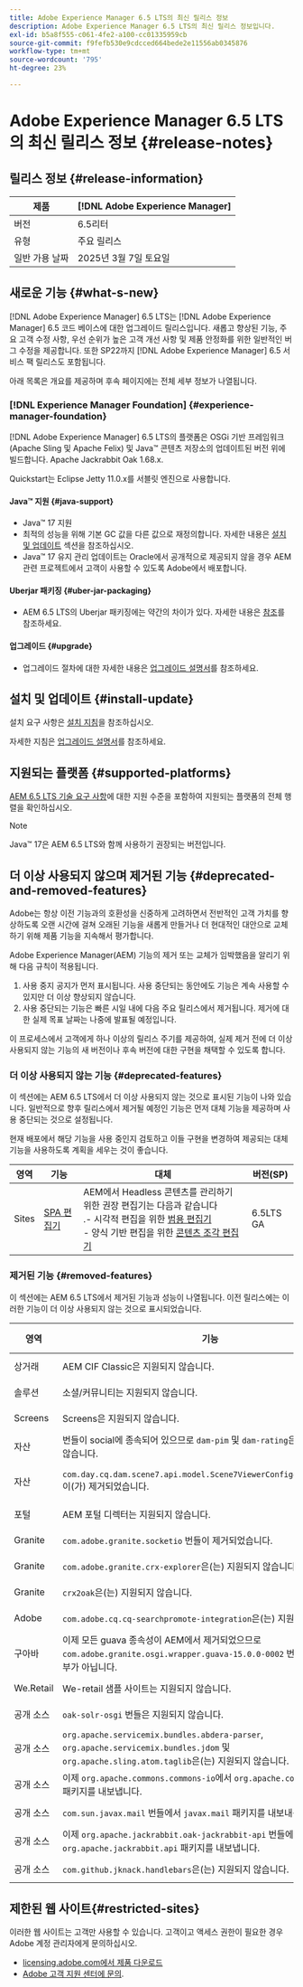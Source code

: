 ```yaml
---
title: Adobe Experience Manager 6.5 LTS의 최신 릴리스 정보
description: Adobe Experience Manager 6.5 LTS의 최신 릴리스 정보입니다.
exl-id: b5a8f555-c061-4fe2-a100-cc01335959cb
source-git-commit: f9fefb530e9cdcced664bede2e11556ab0345876
workflow-type: tm+mt
source-wordcount: '795'
ht-degree: 23%

---
```


# Adobe Experience Manager 6.5 LTS의 최신 릴리스 정보 {#release-notes}

## 릴리스 정보 {#release-information}

| 제품 | [!DNL Adobe Experience Manager] |
|---|---|
| 버전 | 6.5리터 |
| 유형 | 주요 릴리스 |
| 일반 가용 날짜 | 2025년 3월 7일 토요일 |

## 새로운 기능 {#what-s-new}

[!DNL Adobe Experience Manager] 6.5 LTS는 [!DNL Adobe Experience Manager] 6.5 코드 베이스에 대한 업그레이드 릴리스입니다. 새롭고 향상된 기능, 주요 고객 수정 사항, 우선 순위가 높은 고객 개선 사항 및 제품 안정화를 위한 일반적인 버그 수정을 제공합니다. 또한 SP22까지 [!DNL Adobe Experience Manager] 6.5 서비스 팩 릴리스도 포함됩니다.

아래 목록은 개요를 제공하며 후속 페이지에는 전체 세부 정보가 나열됩니다.

### [!DNL Experience Manager Foundation] {#experience-manager-foundation}

[!DNL Adobe Experience Manager] 6.5 LTS의 플랫폼은 OSGi 기반 프레임워크(Apache Sling 및 Apache Felix) 및 Java™ 콘텐츠 저장소의 업데이트된 버전 위에 빌드합니다. Apache Jackrabbit Oak 1.68.x.

Quickstart는 Eclipse Jetty 11.0.x를 서블릿 엔진으로 사용합니다.

#### Java™ 지원  {#java-support}

* Java™ 17 지원
* 최적의 성능을 위해 기본 GC 값을 다른 값으로 재정의합니다. 자세한 내용은 [설치 및 업데이트](/help/sites-deploying/custom-standalone-install.md) 섹션을 참조하십시오.
* Java™ 17 유지 관리 업데이트는 Oracle에서 공개적으로 제공되지 않을 경우 AEM 관련 프로젝트에서 고객이 사용할 수 있도록 Adobe에서 배포합니다.

#### Uberjar 패키징 {#uber-jar-packaging}

* AEM 6.5 LTS의 Uberjar 패키징에는 약간의 차이가 있다. 자세한 내용은 [참조](/help/sites-deploying/upgrading-code-and-customizations.md#update-the-aem-uber-jar-version-update-the-aem-uber-jar-version)를 참조하세요.

#### 업그레이드 {#upgrade}

* 업그레이드 절차에 대한 자세한 내용은 [업그레이드 설명서](/help/sites-deploying/upgrade.md)를 참조하세요.

## 설치 및 업데이트 {#install-update}

설치 요구 사항은 [설치 지침](/help/sites-deploying/custom-standalone-install.md)을 참조하십시오.

자세한 지침은 [업그레이드 설명서](/help/sites-deploying/upgrade.md)를 참조하세요.

## 지원되는 플랫폼 {#supported-platforms}

[AEM 6.5 LTS 기술 요구 사항](/help/sites-deploying/technical-requirements.md)에 대한 지원 수준을 포함하여 지원되는 플랫폼의 전체 행렬을 확인하십시오.

>[!NOTE]
>
>Java™ 17은 AEM 6.5 LTS와 함께 사용하기 권장되는 버전입니다.

## 더 이상 사용되지 않으며 제거된 기능 {#deprecated-and-removed-features}

Adobe는 항상 이전 기능과의 호환성을 신중하게 고려하면서 전반적인 고객 가치를 향상하도록 오랜 시간에 걸쳐 오래된 기능을 새롭게 만들거나 더 현대적인 대안으로 교체하기 위해 제품 기능을 지속해서 평가합니다.

Adobe Experience Manager(AEM) 기능의 제거 또는 교체가 임박했음을 알리기 위해 다음 규칙이 적용됩니다.

1. 사용 중지 공지가 먼저 표시됩니다. 사용 중단되는 동안에도 기능은 계속 사용할 수 있지만 더 이상 향상되지 않습니다.
1. 사용 중단되는 기능은 빠른 시일 내에 다음 주요 릴리스에서 제거됩니다. 제거에 대한 실제 목표 날짜는 나중에 발표될 예정입니다.

이 프로세스에서 고객에게 하나 이상의 릴리스 주기를 제공하여, 실제 제거 전에 더 이상 사용되지 않는 기능의 새 버전이나 후속 버전에 대한 구현을 채택할 수 있도록 합니다.

### 더 이상 사용되지 않는 기능 {#deprecated-features}

이 섹션에는 AEM 6.5 LTS에서 더 이상 사용되지 않는 것으로 표시된 기능이 나와 있습니다. 일반적으로 향후 릴리스에서 제거될 예정인 기능은 먼저 대체 기능을 제공하며 사용 중단되는 것으로 설정됩니다.

현재 배포에서 해당 기능을 사용 중인지 검토하고 이들 구현을 변경하여 제공되는 대체 기능을 사용하도록 계획을 세우는 것이 좋습니다.

| 영역 | 기능 | 대체 | 버전(SP) |
|---|---|---|---|
| Sites | [SPA 편집기](/help/sites-developing/spa-overview.md) | AEM에서 Headless 콘텐츠를 관리하기 위한 권장 편집기는 다음과 같습니다<br>.- 시각적 편집을 위한 [범용 편집기](/help/sites-developing/universal-editor/introduction.md)<br>- 양식 기반 편집을 위한 [콘텐츠 조각 편집기](/help/assets/content-fragments/content-fragments-managing.md) | 6.5LTS GA |

### 제거된 기능 {#removed-features}

이 섹션에는 AEM 6.5 LTS에서 제거된 기능과 성능이 나열됩니다. 이전 릴리스에는 이러한 기능이 더 이상 사용되지 않는 것으로 표시되었습니다.

| 영역 | 기능 | 대체 | 버전(SP) |
|--- |--- |--- |--- |
| 상거래 | AEM CIF Classic은 지원되지 않습니다. | [AEM CIF](/help/commerce/cif/migration.md)로 마이그레이션해야 합니다. | 6.5LTS GA |
| 솔루션 | 소셜/커뮤니티는 지원되지 않습니다. | 대체할 수 있는 항목이 없습니다. | 6.5LTS GA |
| Screens | Screens은 지원되지 않습니다. | 대체할 수 있는 항목이 없습니다. | 6.5LTS GA |
| 자산 | 번들이 social에 종속되어 있으므로 `dam-pim` 및 `dam-rating`은(는) 지원되지 않습니다. | 대체할 수 있는 항목이 없습니다. | 6.5LTS GA |
| 자산 | `com.day.cq.dam.scene7.api.model.Scene7ViewerConfig#getSettings()`이(가) 제거되었습니다. | 추가된 대체 API `com.day.cq.dam.scene7.api.model.Scene7ViewerConfig#getSettingsList()`을(를) 사용합니다. | 6.5LTS GA |
| 포털 | AEM 포털 디렉터는 지원되지 않습니다. | 대체할 수 있는 항목이 없습니다. | 6.5LTS GA |
| Granite | `com.adobe.granite.socketio` 번들이 제거되었습니다. | 대체할 수 있는 항목이 없습니다. | 6.5LTS GA |
| Granite | `com.adobe.granite.crx-explorer`은(는) 지원되지 않습니다. | 대체할 수 있는 항목이 없습니다. | 6.5LTS GA |
| Granite | `crx2oak`은(는) 지원되지 않습니다. | [oak-upgrade](https://mvnrepository.com/artifact/org.apache.jackrabbit/oak-upgrade)의 관련 버전 선택 | 6.5LTS GA |
| Adobe | `com.adobe.cq.cq-searchpromote-integration`은(는) 지원되지 않습니다. | 대체할 수 있는 항목이 없습니다. | 6.5LTS GA |
| 구아바 | 이제 모든 guava 종속성이 AEM에서 제거되었으므로 `com.adobe.granite.osgi.wrapper.guava-15.0.0-0002` 번들은 AEM의 일부가 아닙니다. | 고객이 guava에 의존하는 경우 고객이 직접 guava를 추가하거나 가능한 경우 guava 코드를 java 컬렉션 또는 기타 대체 요소로 대체할 수 있습니다. | 6.5LTS GA |
| We.Retail | We-retail 샘플 사이트는 지원되지 않습니다. | 대체할 수 있는 항목이 없습니다. | 6.5LTS GA |
| 공개 소스 | `oak-solr-osgi` 번들은 지원되지 않습니다. | 대체할 수 있는 항목이 없습니다. | 6.5LTS GA |
| 공개 소스 | `org.apache.servicemix.bundles.abdera-parser`, `org.apache.servicemix.bundles.jdom` 및 `org.apache.sling.atom.taglib`은(는) 지원되지 않습니다. | 대체할 수 있는 항목이 없습니다. | 6.5LTS GA |
| 공개 소스 | 이제 `org.apache.commons.commons-io`에서 `org.apache.commons.io`개의 패키지를 내보냅니다. | 변경할 필요가 없습니다. | 6.5LTS GA |
| 공개 소스 | `com.sun.javax.mail` 번들에서 `javax.mail` 패키지를 내보내는 중입니다. | 변경할 필요가 없습니다. | 6.5LTS GA |
| 공개 소스 | 이제 `org.apache.jackrabbit.oak-jackrabbit-api` 번들에서 `org.apache.jackrabbit.api` 패키지를 내보냅니다. | 변경할 필요가 없습니다. | 6.5LTS GA |
| 공개 소스 | `com.github.jknack.handlebars`은(는) 지원되지 않습니다. | 관련 [버전](https://mvnrepository.com/artifact/com.github.jknack/handlebars) 선택 | 6.5LTS GA |

## 제한된 웹 사이트{#restricted-sites}

이러한 웹 사이트는 고객만 사용할 수 있습니다. 고객이고 액세스 권한이 필요한 경우 Adobe 계정 관리자에게 문의하십시오.

* [licensing.adobe.com에서 제품 다운로드](https://licensing.adobe.com/)
* [Adobe 고객 지원 센터에 문의](https://experienceleague.adobe.com/en/docs/customer-one/using/home).

